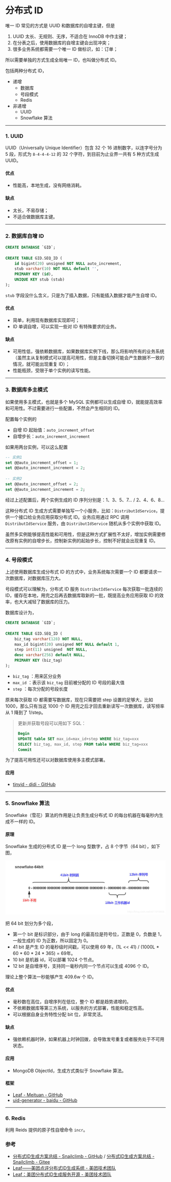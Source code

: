 # 分布式 ID

唯一 ID 常见的方式是 UUID 和数据库的自增主键，但是
1. UUID 太长、无规则、无序，不适合在 InnoDB 中作主键；
2. 在分表之后，使用数据库的自增主键会出现冲突；
3. 很多业务系统都需要一个唯一 ID 做标识，如：订单；

所以需要单独的方式生成全局唯一 ID，也叫做分布式 ID。

包括两种分布式 ID，
- 递增
    - 数据库
    - 号段模式
    - Redis
- 非递增
    - UUID
    - Snowflake 算法

---
### 1. UUID
UUID（Universally Unique Identifier）包含 32 个 16 进制数字，以连字号分为 5 段，形式为 `8-4-4-4-12` 的 32 个字符，到目前为止业界一共有 5 种方式生成 UUID。

#### 优点
- 性能高，本地生成，没有网络消耗。

#### 缺点
- 太长，不易存储；
- 不适合做数据库主键。


---
### 2. 数据库自增 ID
```sql
CREATE DATABASE `GID`;

CREATE TABLE GID.SEQ_ID (
	id bigint(20) unsigned NOT NULL auto_increment, 
	stub varchar(10) NOT NULL default '',
	PRIMARY KEY (id),
	UNIQUE KEY stub (stub)
);
```
`stub` 字段没什么含义，只是为了插入数据，只有能插入数据才能产生自增 ID。

#### 优点
- 简单，利用现有数据库实现即可；
- ID 单调自增，可以实现一些对 ID 有特殊要求的业务。

#### 缺点
- 可用性低，强依赖数据库，如果数据库实例下线，那么将影响所有的业务系统（虽然主从复制模式可以提高可用性，但是主备切换可能会产生数据不一致的情况，就可能出现重复 ID）；
- 性能瓶颈，受限于单个实例的读写性能。


---
### 3. 数据库多主模式
如果使用多主模式，也就是多个 MySQL 实例都可以生成自增 ID，就能提高效率和可用性。不过需要进行一些配置，不然会产生相同的 ID。

配置每个实例的
- 自增 ID 起始值：`auto_increment_offset`
- 自增步长：`auto_increment_increment`

如果用两台实例，可以这么配置
```sql
-- 实例1
set @@auto_increment_offset = 1;
set @@auto_increment_increment = 2;

-- 实例2
set @@auto_increment_offset = 2;
set @@auto_increment_increment = 2;
```
经过上述配置后，两个实例生成的 ID 序列分别是：1、3、5、7... / 2、4、6、8...

这种分布式 ID 生成方式需要单独写一个小服务，比如：`DistributIdService`，提供一个接口给业务应用获取分布式 ID。业务应用通过 RPC 调用 `DistributIdService` 服务，由 `DistributIdService` 随机从多个实例中获取 ID。

虽然多实例能够提高性能和可用性，但是这种方式扩展性不太好，增加实例需要修改原有实例的自增步长，控制新实例的起始步长，控制不好就会出现重复 ID。


---
### 4. 号段模式
上述使用数据库生成分布式 ID 的方式中，业务系统每次需要一个 ID 都要请求一次数据库，对数据库压力大。

号段模式可以理解为，分布式 ID 服务 `DistributIdService` 每次获取一批连续的 ID，缓存在本地，用完之后再去数据库取新的一批，既提高业务应用获取 ID 的效率，也大大减轻了数据库的压力。

数据库设计为，
```sql
CREATE DATABASE `GID`;

CREATE TABLE GID.SEQ_ID (
	biz_tag varchar(128) NOT NULL,
    max_id bigint(20) unsigned NOT NULL default 1,
    step int(11) unsigned  NOT NULL,
	desc varchar(256) default NULL,
	PRIMARY KEY (biz_tag)
);
```
- `biz_tag` ：用来区分业务
- `max_id` ：表示该 `biz_tag` 目前被分配的 ID 号段的最大值
- `step` ：每次分配的号段长度

原来每次获取 ID 都需要写数据库，现在只需要把 step 设置的足够大，比如 1000，那么只有当这 1000 个 ID 用完之后才回去重新读写一次数据库，读写频率从 1 降到了 1/step。

> 更新并获取号段可以用如下 SQL：
> ```sql
> Begin
> UPDATE table SET max_id=max_id+step WHERE biz_tag=xxx
> SELECT biz_tag, max_id, step FROM table WHERE biz_tag=xxx
> Commit
> ```

为了提高可用性还可以对数据库使用多主模式部署。

#### 应用
- [tinyid - didi - GitHub](https://github.com/didi/tinyid)


---
### 5. Snowflake 算法
Snowflake（雪花）算法的作用是让负责生成分布式 ID 的每台机器在每毫秒内生成不一样的 ID。

#### 原理
Snowflake 生成的分布式 ID 是一个 long 型数字，占 8 个字节（64 bit），如下图，

![Snowflake](/assets/images/分布式ID/snowflake.png)

把 64 bit 划分为多个段，
- 第一个 bit 是标识部分，由于 long 的最高位是符号位，正数是 0，负数是 1，一般生成的 ID 为正数，所以固定为 0。
- 41 bit 是产生 ID 的毫秒级时间戳，可以使用 69 年，(1L << 41) / (1000L * 60 * 60 * 24 * 365) = 69年。
- 10 bit 是机器 id，可以部署 1024 个节点。
- 12 bit 是自增序号，支持同一毫秒内同一个节点可以生成 4096 个 ID。

理论上整个算法一秒能够产生 409.6w 个 ID。

#### 优点
- 毫秒数在高位，自增序列在低位，整个 ID 都是趋势递增的。
- 不依赖数据库等第三方系统，以服务的方式部署，性能和稳定性高。
- 可以根据自身业务特性分配 bit 位，非常灵活。

#### 缺点
- 强依赖机器时钟，如果机器上时钟回拨，会导致发号重复或者服务处于不可用状态。

#### 应用
- MongoDB ObjectId，生成方式类似于 Snowflake 算法。

#### 框架
- [Leaf - Meituan - GitHub](https://github.com/Meituan-Dianping/Leaf)
- [uid-generator - baidu - GitHub](https://github.com/baidu/uid-generator)


---
### 6. Redis
利用 Reids 提供的原子性自增命令 `incr`。



### 参考
- [分布式ID生成方案总结 - Snailclimb - GitHub](https://github.com/Snailclimb/JavaGuide/blob/master/docs/system-design/micro-service/%E5%88%86%E5%B8%83%E5%BC%8Fid%E7%94%9F%E6%88%90%E6%96%B9%E6%A1%88%E6%80%BB%E7%BB%93.md) / [分布式ID生成方案总结 - Snailclimb - Gitee](https://gitee.com/SnailClimb/JavaGuide/blob/master/docs/system-design/micro-service/%E5%88%86%E5%B8%83%E5%BC%8Fid%E7%94%9F%E6%88%90%E6%96%B9%E6%A1%88%E6%80%BB%E7%BB%93.md)
- [Leaf——美团点评分布式ID生成系统 - 美团技术团队](https://tech.meituan.com/2017/04/21/mt-leaf.html)
- [Leaf：美团分布式ID生成服务开源 - 美团技术团队](https://tech.meituan.com/2019/03/07/open-source-project-leaf.html)